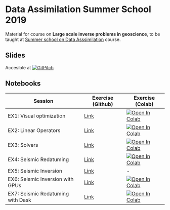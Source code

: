 # Data Assimilation Summer School 2019

Material for course on **Large scale inverse problems in geoscience**, to be taught
at [Summer school on Data Asssimilation](https://data-assimilation.com)
course.

## Slides
Accesible at [![GitPitch](https://gitpitch.com/assets/badge.svg)](https://gitpitch.com/mrava87/pylops_notebooks?p=official/timisoara_summerschool_2019)

## Notebooks

| Session   | Exercise (Github) | Exercise (Colab) |
|-----------|------------------|------------------|
| EX1: Visual optimization | [Link](Visual_optimization.ipynb) | [![Open In Colab](https://colab.research.google.com/assets/colab-badge.svg)](http://colab.research.google.com/github/mrava87/pylops_notebooks/blob/master/official/timisoara_summerschool_2019/Visual_optimization.ipynb)  |
| EX2: Linear Operators | [Link](Linear_Operators.ipynb) | [![Open In Colab](https://colab.research.google.com/assets/colab-badge.svg)](http://colab.research.google.com/github/mrava87/pylops_notebooks/blob/master/official/timisoara_summerschool_2019/Linear_Operators.ipynb)  |
| EX3: Solvers | [Link](Solvers.ipynb) | [![Open In Colab](https://colab.research.google.com/assets/colab-badge.svg)](http://colab.research.google.com/github/mrava87/pylops_notebooks/blob/master/official/timisoara_summerschool_2019/Solvers.ipynb)  |
| EX4: Seismic Redatuming | [Link](SeismicRedatuming.ipynb) | [![Open In Colab](https://colab.research.google.com/assets/colab-badge.svg)](http://colab.research.google.com/github/mrava87/pylops_notebooks/blob/master/official/timisoara_summerschool_2019/SeismicRedatuming.ipynb)  |
| EX5: Seismic Inversion | [Link](../../development/SeismicInversion-Volve.ipynb) | - |
| EX6: Seismic Inversion with GPUs | [Link](../../development-cuda/SeismicInversion.ipynb) | [![Open In Colab](https://colab.research.google.com/assets/colab-badge.svg)](http://colab.research.google.com/github/mrava87/pylops_notebooks/blob/master/development-cuda/SeismicInversion.ipynb)  |
| EX7: Seismic Redatuming with Dask | [Link](../../development-distributed/WaveEquationProcessing-distributed.ipynb) | [![Open In Colab](https://colab.research.google.com/assets/colab-badge.svg)](http://colab.research.google.com/github/mrava87/pylops_notebooks/blob/master/development-distributed/WaveEquationProcessing-distributed.ipynb) |